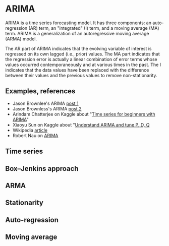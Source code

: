 # ARIMA

ARIMA is a time series forecasting model. It has three components: an auto-regression (AR) term, an "integrated" (I) term, and a moving average (MA) term. ARIMA is a generalization of an autoregressive moving average (ARMA) model.

The AR part of ARIMA indicates that the evolving variable of interest is regressed on its own lagged (i.e., prior) values. The MA part indicates that the regression error is actually a linear combination of error terms whose values occurred contemporaneously and at various times in the past. The I indicates that the data values have been replaced with the difference between their values and the previous values to remove non-stationarity.

## Examples, references

- Jason Brownlee's ARIMA [post 1](https://machinelearningmastery.com/arima-for-time-series-forecasting-with-python/)
- Jason Brownless's ARIMA [post 2](https://machinelearningmastery.com/make-sample-forecasts-arima-python/)
- Arindam Chatterjee on Kaggle about "[Time series for beginners with ARIMA](https://www.kaggle.com/freespirit08/time-series-for-beginners-with-arima/notebook?utm_medium=email&utm_source=mailchimp&utm_campaign=datanotes-20180823)"
- Xiaoyu Sun on Kaggle about "[Understand ARIMA and tune P, D, Q](https://www.kaggle.com/sumi25/understand-arima-and-tune-p-d-q/notebook?utm_medium=email&utm_source=mailchimp&utm_campaign=datanotes-20180823)
- Wikipedia [article](https://en.wikipedia.org/wiki/Autoregressive_integrated_moving_average)
- Robert Nau on [ARIMA](https://people.duke.edu/~rnau/411arim.htm)

## Time series

## Box–Jenkins approach 

## ARMA

## Stationarity

## Auto-regression

## Moving average


